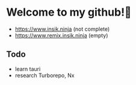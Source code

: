 # Welcome to my github!👋

- https://www.insik.ninja (not complete)
- https://www.remix.insik.ninja (empty)

## Todo
- learn tauri
- research Turborepo, Nx
